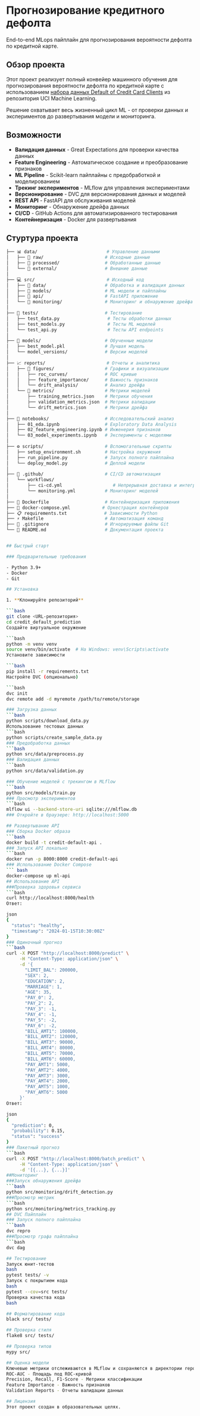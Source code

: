 
# Прогнозирование кредитного дефолта

End-to-end MLops пайплайн для прогнозирования вероятности дефолта по кредитной карте.

##  Обзор проекта

Этот проект реализует полный конвейер машинного обучения для прогнозирования вероятности дефолта по кредитной карте с использованием [набора данных Default of Credit Card Clients](https://archive.ics.uci.edu/ml/datasets/default+of+credit+card+clients) из репозитория UCI Machine Learning.

Решение охватывает весь жизненный цикл ML - от проверки данных и экспериментов до развертывания модели и мониторинга.

##  Возможности

- **Валидация данных** - Great Expectations для проверки качества данных
- **Feature Engineering** - Автоматическое создание и преобразование признаков
- **ML Pipeline** - Scikit-learn пайплайны с предобработкой и моделированием
- **Трекинг экспериментов** - MLflow для управления экспериментами
- **Версионирование** - DVC для версионирования данных и моделей
- **REST API** - FastAPI для обслуживания моделей
- **Мониторинг** - Обнаружение дрейфа данных
- **CI/CD** - GitHub Actions для автоматизированного тестирования
- **Контейнеризация** - Docker для развертывания

## Стуртура проекта
```bash
├── 📊 data/                          # Управление данными
│   ├── 📁 raw/                       # Исходные данные
│   ├── 📁 processed/                 # Обработанные данные
│   └── 📁 external/                  # Внешние данные
│
├── 💻 src/                           # Исходный код
│   ├── 📁 data/                      # Обработка и валидация данных
│   ├── 📁 models/                    # ML модели и пайплайны
│   ├── 📁 api/                       # FastAPI приложение
│   └── 📁 monitoring/                # Мониторинг и обнаружение дрейфа
│
├── 🧪 tests/                         # Тестирование
│   ├── test_data.py                  # Тесты обработки данных
│   ├── test_models.py                # Тесты ML моделей
│   └── test_api.py                   # Тесты API endpoints
│
├── 🤖 models/                        # Обученные модели
│   ├── best_model.pkl               # Лучшая модель
│   └── model_versions/              # Версии моделей
│
├── 📈 reports/                       # Отчеты и аналитика
│   ├── 📁 figures/                   # Графики и визуализации
│   │   ├── roc_curves/              # ROC кривые
│   │   ├── feature_importance/      # Важность признаков
│   │   └── drift_analysis/          # Анализ дрейфа
│   └── 📁 metrics/                   # Метрики моделей
│       ├── training_metrics.json    # Метрики обучения
│       ├── validation_metrics.json  # Метрики валидации
│       └── drift_metrics.json       # Метрики дрейфа
│
├── 📓 notebooks/                     # Исследовательский анализ
│   ├── 01_eda.ipynb                 # Exploratory Data Analysis
│   ├── 02_feature_engineering.ipynb # Инженерия признаков
│   └── 03_model_experiments.ipynb   # Эксперименты с моделями
│
├── ⚙️ scripts/                       # Вспомогательные скрипты
│   ├── setup_environment.sh         # Настройка окружения
│   ├── run_pipeline.py              # Запуск полного пайплайна
│   └── deploy_model.py              # Деплой модели
│
├── 🔧 .github/                       # CI/CD автоматизация
│   └── workflows/
│       ├── ci-cd.yml                   # Непрерывная доставка и интеграция│       
│       └── monitoring.yml           # Мониторинг моделей
│
├── 🐳 Dockerfile                     # Контейнеризация приложения
├── 🐳 docker-compose.yml            # Оркестрация контейнеров
├── 📋 requirements.txt              # Зависимости Python
├── ⚡ Makefile                       # Автоматизация команд
├── 🔗 .gitignore                     # Игнорируемые файлы Git
└── 📖 README.md                      # Документация проекта


## Быстрый старт

### Предварительные требования

- Python 3.9+
- Docker
- Git

## Установка

1. **Клонируйте репозиторий**

```bash
git clone <URL-репозитория>
cd credit_default_prediction
Создайте виртуальное окружение

```bash
python -m venv venv
source venv/bin/activate  # На Windows: venv\Scripts\activate
Установите зависимости

```bash
pip install -r requirements.txt
Настройте DVC (опционально)

```bash
dvc init
dvc remote add -d myremote /path/to/remote/storage

### Загрузка данных
```bash
python scripts/download_data.py
Использование тестовых данных
```bash
python scripts/create_sample_data.py
### Предобработка данных
```bash
python src/data/preprocess.py
### Валидация данных
```bash
python src/data/validation.py

### Обучение моделей с трекингом в MLflow
```bash
python src/models/train.py
### Просмотр экспериментов
```bash
mlflow ui --backend-store-uri sqlite:///mlflow.db
### Откройте в браузере: http://localhost:5000

## Развертывание API
### Сборка Docker образа
```bash
docker build -t credit-default-api .
### Запуск API локально
```bash
docker run -p 8000:8000 credit-default-api
### Использование Docker Compose
``` bash
docker-compose up ml-api
## Использование API
###Проверка здоровья сервиса
```bash
curl http://localhost:8000/health
Ответ:

json
{
  "status": "healthy",
  "timestamp": "2024-01-15T10:30:00Z"
}
### Одиночный прогноз
```bash
curl -X POST "http://localhost:8000/predict" \
     -H "Content-Type: application/json" \
     -d '{
       "LIMIT_BAL": 200000,
       "SEX": 2,
       "EDUCATION": 2,
       "MARRIAGE": 1,
       "AGE": 35,
       "PAY_0": 2,
       "PAY_2": 2,
       "PAY_3": -1,
       "PAY_4": -1,
       "PAY_5": -2,
       "PAY_6": -2,
       "BILL_AMT1": 100000,
       "BILL_AMT2": 120000,
       "BILL_AMT3": 90000,
       "BILL_AMT4": 80000,
       "BILL_AMT5": 70000,
       "BILL_AMT6": 60000,
       "PAY_AMT1": 5000,
       "PAY_AMT2": 4000,
       "PAY_AMT3": 3000,
       "PAY_AMT4": 2000,
       "PAY_AMT5": 1000,
       "PAY_AMT6": 5000
     }'
Ответ:

json
{
  "prediction": 0,
  "probability": 0.15,
  "status": "success"
}
### Пакетный прогноз
```bash
curl -X POST "http://localhost:8000/batch_predict" \
     -H "Content-Type: application/json" \
     -d '[{...}, {...}]'
##Мониторинг
###Запуск обнаружения дрейфа
```bash
python src/monitoring/drift_detection.py
###Просмотр метрик
```bash
python src/monitoring/metrics_tracking.py
## DVC Пайплайн
### Запуск полного пайплайна
```bash
dvc repro
###Просмотр графа пайплайна
```bash
dvc dag

## Тестирование
Запуск юнит-тестов
bash
pytest tests/ -v
Запуск с покрытием кода
bash
pytest --cov=src tests/
Проверка качества кода
bash

## Форматирование кода
black src/ tests/

## Проверка стиля
flake8 src/ tests/

## Проверка типов
mypy src/

## Оценка модели
Ключевые метрики отслеживаются в MLflow и сохраняются в директории reports/:
ROC-AUC - Площадь под ROC-кривой
Precision, Recall, F1-Score - Метрики классификации
Feature Importance - Важность признаков
Validation Reports - Отчеты валидации данных

## Лицензия
Этот проект создан в образовательных целях.

